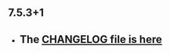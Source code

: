 ## 7.5.3+1

- ## The [CHANGELOG file is here](https://www.canardoux.xyz/tau_sound/doc/pages/flutter-sound/api/topics/changelog.html)

